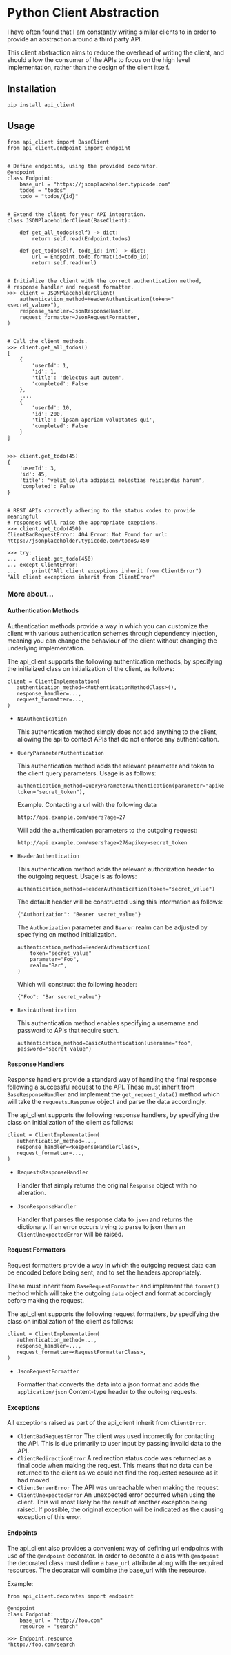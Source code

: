 # Python Client Abstraction
I have often found that I am constantly writing similar clients to
in order to provide an abstraction around a third party API.

This client abstraction aims to reduce the overhead of writing the client,
and should allow the consumer of the APIs to focus on the high level
implementation, rather than the design of the client itself.

## Installation

```
pip install api_client
```

## Usage

```
from api_client import BaseClient
from api_client.endpoint import endpoint


# Define endpoints, using the provided decorator.
@endpoint
class Endpoint:
    base_url = "https://jsonplaceholder.typicode.com"
    todos = "todos"
    todo = "todos/{id}"


# Extend the client for your API integration.
class JSONPlaceholderClient(BaseClient):

    def get_all_todos(self) -> dict:
        return self.read(Endpoint.todos)

    def get_todo(self, todo_id: int) -> dict:
        url = Endpoint.todo.format(id=todo_id)
        return self.read(url)


# Initialize the client with the correct authentication method,
# response handler and request formatter.
>>> client = JSONPlaceholderClient(
    authentication_method=HeaderAuthentication(token="<secret_value>"),
    response_handler=JsonResponseHandler,
    request_formatter=JsonRequestFormatter,
)


# Call the client methods.
>>> client.get_all_todos()
[
    {
        'userId': 1,
        'id': 1,
        'title': 'delectus aut autem',
        'completed': False
    },
    ...,
    {
        'userId': 10,
        'id': 200,
        'title': 'ipsam aperiam voluptates qui',
        'completed': False
    }
]


>>> client.get_todo(45)
{
    'userId': 3,
    'id': 45,
    'title': 'velit soluta adipisci molestias reiciendis harum',
    'completed': False
}


# REST APIs correctly adhering to the status codes to provide meaningful
# responses will raise the appropriate exeptions.
>>> client.get_todo(450)
ClientBadRequestError: 404 Error: Not Found for url: https://jsonplaceholder.typicode.com/todos/450

>>> try:
...     client.get_todo(450)
... except ClientError:
...     print("All client exceptions inherit from ClientError")
"All client exceptions inherit from ClientError"

```


### More about...

#### Authentication Methods
Authentication methods provide a way in which you can customize the
client with various authentication schemes through dependency injection,
meaning you can change the behaviour of the client without changing the
underlying implementation.

The api_client supports the following authentication methods, by specifying
the initialized class on initialization of the client, as follows:
```
client = ClientImplementation(
   authentication_method=<AuthenticationMethodClass>(),
   response_handler=...,
   request_formatter=...,
)
```

* `NoAuthentication`

   This authentication method simply does not add anything to the client,
   allowing the api to contact APIs that do not enforce any authentication.

* `QueryParameterAuthentication`

   This authentication method adds the relevant parameter and token to the
   client query parameters.  Usage is as follows:

   ```
   authentication_method=QueryParameterAuthentication(parameter="apikey", token="secret_token"),
   ```
   Example. Contacting a url with the following data
   ```
   http://api.example.com/users?age=27
   ```
   Will add the authentication parameters to the outgoing request:
   ```
   http://api.example.com/users?age=27&apikey=secret_token
   ```

* `HeaderAuthentication`

   This authentication method adds the relevant authorization header to
   the outgoing request.  Usage is as follows:
   ```
   authentication_method=HeaderAuthentication(token="secret_value")
   ```
   The default header will be constructed using this information as follows:
   ```
   {"Authorization": "Bearer secret_value"}
   ```
   The `Authorization` parameter and `Bearer` realm can be adjusted by
   specifying on method initialization.
   ```
   authentication_method=HeaderAuthentication(
       token="secret_value"
       parameter="Foo",
       realm="Bar",
   )
   ```
   Which will construct the following header:
   ```
   {"Foo": "Bar secret_value"}
   ```

* `BasicAuthentication`

   This authentication method enables specifying a username and password to APIs
   that require such.
   ```
   authentication_method=BasicAuthentication(username="foo", password="secret_value")
   ```

#### Response Handlers

Response handlers provide a standard way of handling the final response
following a successful request to the API.  These must inherit from
`BaseResponseHandler` and implement the `get_request_data()` method which
will take the `requests.Response` object and parse the data accordingly.

The api_client supports the following response handlers, by specifying
the class on initialization of the client as follows:

```
client = ClientImplementation(
   authentication_method=...,
   response_handler=<ResponseHandlerClass>,
   request_formatter=...,
)
```

* `RequestsResponseHandler`

   Handler that simply returns the original `Response` object with no
   alteration.

* `JsonResponseHandler`

   Handler that parses the response data to `json` and returns the dictionary.
   If an error occurs trying to parse to json then an `ClientUnexpectedError`
   will be raised.

#### Request Formatters

Request formatters provide a way in which the outgoing request data can
be encoded before being sent, and to set the headers appropriately.

These must inherit from `BaseRequestFormatter` and implement the `format()`
method which will take the outgoing `data` object and format accordingly
before making the request.

The api_client supports the following request formatters, by specifying
the class on initialization of the client as follows:

```
client = ClientImplementation(
   authentication_method=...,
   response_handler=...,
   request_formatter=<RequestFormatterClass>,
)
```

* `JsonRequestFormatter`

   Formatter that converts the data into a json format and adds the
   `application/json` Content-type header to the outoing requests.


#### Exceptions

All exceptions raised as part of the api_client inherit from `ClientError`.

* `ClientBadRequestError`
   The client was used incorrectly for contacting the API. This is due
   primarily to user input by passing invalid data to the API.
* `ClientRedirectionError`
   A redirection status code was returned as a final code when making the
   request. This means that no data can be returned to the client as we could
   not find the requested resource as it had moved.
* `ClientServerError`
   The API was unreachable when making the request.
* `ClientUnexpectedError`
   An unexpected error occurred when using the client.  This will most likely
   be the result of another exception being raised.  If possible, the original
   exception will be indicated as the causing exception of this error.


#### Endpoints

The api_client also provides a convenient way of defining url endpoints with
use of the `@endpoint` decorator.  In order to decorate a class with `@endpoint`
the decorated class must define a `base_url` attribute along with the required
resources.  The decorator will combine the base_url with the resource.

Example:

```
from api_client.decorates import endpoint

@endpoint
class Endpoint:
    base_url = "http://foo.com"
    resource = "search"

>>> Endpoint.resource
"http://foo.com/search
```